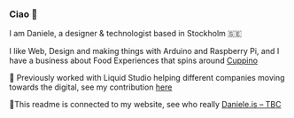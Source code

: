 ### Ciao 👋

I am Daniele, a designer & technologist based in Stockholm 🇸🇪

I like Web, Design and making things with Arduino and Raspberry Pi, and I have a business about Food Experiences that spins around [Cuppino](https://cuppino.it)

🌊 Previously worked with Liquid Studio helping different companies moving towards the digital, see my contribution [here](http://github.com/liquid-tadan)

🔭This readme is connected to my website, see who really [Daniele.is – TBC](https://daniele.is)

